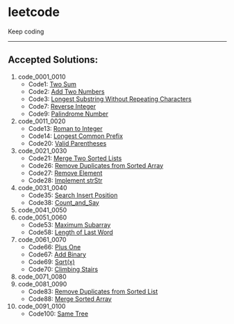 # leetcode
Keep coding
___________________________
## Accepted Solutions: 

1.  code_0001_0010
    * Code1: [Two Sum](code_0001_0010/Code_0001_Two_Sum.java)
    * Code2: [Add Two Numbers](https://github.com/hydrogenlee/leetcode/blob/master/code_0001_0010/Code_0002_Add_Two_Numbers.java)
    * Code3: [Longest Substring Without Repeating Characters](https://github.com/hydrogenlee/leetcode/blob/master/code_0001_0010/code_0003_Longest_Substring_Without_Repeating_Characters.java)
    * Code7: [Reverse Integer](https://github.com/hydrogenlee/leetcode/blob/master/code_0001_0010/Code_0007_Reverse_Integer.java)
    * Code9: [Palindrome Number](https://github.com/hydrogenlee/leetcode/blob/master/code_0001_0010/Code_0009_Palindrome_Number.java)
2.  code_0011_0020
    * Code13: [Roman to Integer](https://github.com/hydrogenlee/leetcode/blob/master/code_0011_0020/Code_0013_Roman_to_Integer.java)
    * Code14: [Longest Common Prefix](https://github.com/hydrogenlee/leetcode/blob/master/code_0011_0020/Code_0014_Longest_Common_Prefix.java)
    * Code20: [Valid Parentheses](https://github.com/hydrogenlee/leetcode/blob/master/code_0011_0020/Code_0020_Valid_Parentheses.java)
3.  code_0021_0030
    * Code21: [Merge Two Sorted Lists](https://github.com/hydrogenlee/leetcode/blob/master/code_0021_0030/Code_0021_Merge_Two_Sorted_Lists.java)
    * Code26: [Remove Duplicates from Sorted Array](https://github.com/hydrogenlee/leetcode/blob/master/code_0021_0030/Code_0026_Remove_Duplicates_from_Sorted_Array.java)
    * Code27: [Remove Element](https://github.com/hydrogenlee/leetcode/blob/master/code_0021_0030/Code_0027_Remove_Element.java)
    * Code28: [Implement strStr](https://github.com/hydrogenlee/leetcode/blob/master/code_0021_0030/Code_0028_Implement_strStr.java)
4.  code_0031_0040
    * Code35: [Search Insert Position](https://github.com/hydrogenlee/leetcode/blob/master/code_0031_0040/Code_0035_Search_Insert_Position.java)
    * Code38: [Count_and_Say](https://github.com/hydrogenlee/leetcode/blob/master/code_0031_0040/Code_0038_Count_and_Say.java)
5.  code_0041_0050
6.  code_0051_0060
    * Code53: [Maximum Subarray](https://github.com/hydrogenlee/leetcode/blob/master/code_0051_0060/Code_0053_Maximum_Subarray.java)
    * Code58: [Length of Last Word](https://github.com/hydrogenlee/leetcode/blob/master/code_0051_0060/Code_0058_Length_of_Last_Word.java)
7.  code_0061_0070
    * Code66: [Plus One](https://github.com/hydrogenlee/leetcode/blob/master/code_0061_0070/Code_0066_Plus_One.java)
    * Code67: [Add Binary](https://github.com/hydrogenlee/leetcode/blob/master/code_0061_0070/Code_0067_Add_Binary.java)
    * Code69: [Sqrt(x)](https://github.com/hydrogenlee/leetcode/blob/master/code_0061_0070/Code_0069_Sqrt.java)
    * Code70: [Climbing Stairs](https://github.com/hydrogenlee/leetcode/blob/master/code_0061_0070/Code_0070_Climbing_Stairs.java)
8.  code_0071_0080
9.  code_0081_0090
    * Code83: [Remove Duplicates from Sorted List](https://github.com/hydrogenlee/leetcode/blob/master/code_0081_0090/Code_0083_Remove_Duplicates_from_Sorted_List.java)
    * Code88: [Merge Sorted Array](https://github.com/hydrogenlee/leetcode/blob/master/code_0081_0090/Code_0088_Merge_Sorted_Array.java)
10. code_0091_0100
    * Code100: [Same Tree](https://github.com/hydrogenlee/leetcode/blob/master/code_0091_0100/Code_0100_Same_Tree.java)
